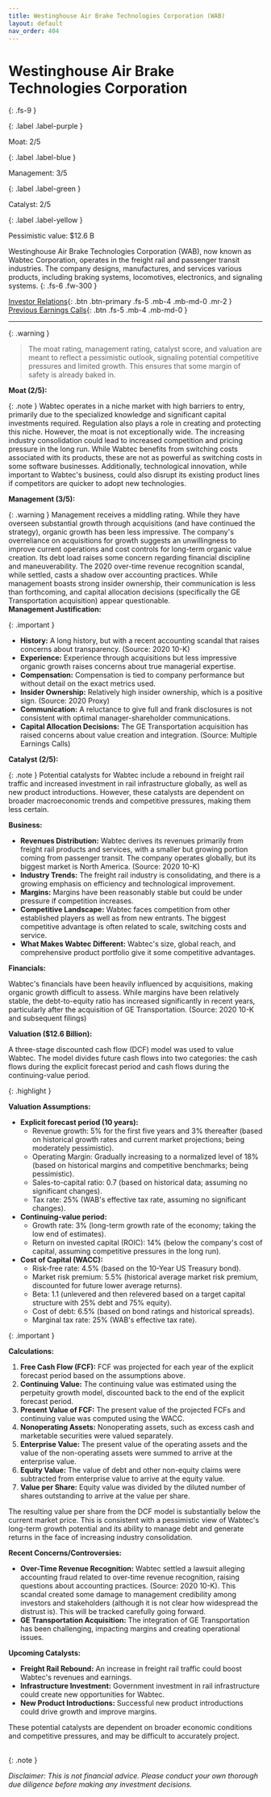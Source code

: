 ```yaml
---
title: Westinghouse Air Brake Technologies Corporation (WAB)
layout: default
nav_order: 404
---
```


# Westinghouse Air Brake Technologies Corporation
{: .fs-9 }

{: .label .label-purple }

Moat: 2/5

{: .label .label-blue }

Management: 3/5

{: .label .label-green }

Catalyst: 2/5

{: .label .label-yellow }

Pessimistic value: $12.6 B

Westinghouse Air Brake Technologies Corporation (WAB), now known as Wabtec Corporation, operates in the freight rail and passenger transit industries.  The company designs, manufactures, and services various products, including braking systems, locomotives, electronics, and signaling systems.
{: .fs-6 .fw-300 }

[Investor Relations](https://www.google.com/search?q=WAB+investor+relations){: .btn .btn-primary .fs-5 .mb-4 .mb-md-0 .mr-2 }
[Previous Earnings Calls](https://discountingcashflows.com/company/WAB/transcripts/){: .btn .fs-5 .mb-4 .mb-md-0 }

---

{: .warning } 
>The moat rating, management rating, catalyst score, and valuation are meant to reflect a pessimistic outlook, signaling potential competitive pressures and limited growth. This ensures that some margin of safety is already baked in.


**Moat (2/5):**

{: .note }
Wabtec operates in a niche market with high barriers to entry, primarily due to the specialized knowledge and significant capital investments required.  Regulation also plays a role in creating and protecting this niche.  However, the moat is not exceptionally wide.  The increasing industry consolidation could lead to increased competition and pricing pressure in the long run. While Wabtec benefits from switching costs associated with its products, these are not as powerful as switching costs in some software businesses.  Additionally, technological innovation, while important to Wabtec's business, could also disrupt its existing product lines if competitors are quicker to adopt new technologies.

**Management (3/5):**

{: .warning }
Management receives a middling rating. While they have overseen substantial growth through acquisitions (and have continued the strategy), organic growth has been less impressive. The company's overreliance on acquisitions for growth suggests an unwillingness to improve current operations and cost controls for long-term organic value creation. Its debt load raises some concern regarding financial discipline and maneuverability. The 2020 over-time revenue recognition scandal, while settled, casts a shadow over accounting practices. While management boasts strong insider ownership, their communication is less than forthcoming, and capital allocation decisions (specifically the GE Transportation acquisition) appear questionable.
<br>
**Management Justification:**

{: .important }
* **History:**  A long history, but with a recent accounting scandal that raises concerns about transparency. (Source: 2020 10-K)
* **Experience:**  Experience through acquisitions but less impressive organic growth raises concerns about true managerial expertise.
* **Compensation:**  Compensation is tied to company performance but without detail on the exact metrics used.  
* **Insider Ownership:**  Relatively high insider ownership, which is a positive sign. (Source: 2020 Proxy)
* **Communication:**  A reluctance to give full and frank disclosures is not consistent with optimal manager-shareholder communications. 
* **Capital Allocation Decisions:** The GE Transportation acquisition has raised concerns about value creation and integration. (Source: Multiple Earnings Calls)

**Catalyst (2/5):**

{: .note }
Potential catalysts for Wabtec include a rebound in freight rail traffic and increased investment in rail infrastructure globally, as well as new product introductions. However, these catalysts are dependent on broader macroeconomic trends and competitive pressures, making them less certain.

**Business:**

* **Revenues Distribution:**  Wabtec derives its revenues primarily from freight rail products and services, with a smaller but growing portion coming from passenger transit.  The company operates globally, but its biggest market is North America. (Source: 2020 10-K)
* **Industry Trends:**  The freight rail industry is consolidating, and there is a growing emphasis on efficiency and technological improvement.
* **Margins:**  Margins have been reasonably stable but could be under pressure if competition increases.
* **Competitive Landscape:**  Wabtec faces competition from other established players as well as from new entrants. The biggest competitive advantage is often related to scale, switching costs and service.
* **What Makes Wabtec Different:** Wabtec's size, global reach, and comprehensive product portfolio give it some competitive advantages.

**Financials:**

Wabtec's financials have been heavily influenced by acquisitions, making organic growth difficult to assess.  While margins have been relatively stable, the debt-to-equity ratio has increased significantly in recent years, particularly after the acquisition of GE Transportation.  (Source: 2020 10-K and subsequent filings)

**Valuation ($12.6 Billion):**

A three-stage discounted cash flow (DCF) model was used to value Wabtec. The model divides future cash flows into two categories: the cash flows during the explicit forecast period and cash flows during the continuing-value period.

{: .highlight }

**Valuation Assumptions:**

* **Explicit forecast period (10 years):**
    * Revenue growth: 5% for the first five years and 3% thereafter (based on historical growth rates and current market projections; being moderately pessimistic).
    * Operating Margin: Gradually increasing to a normalized level of 18% (based on historical margins and competitive benchmarks; being pessimistic).
    * Sales-to-capital ratio: 0.7 (based on historical data; assuming no significant changes).
    * Tax rate: 25% (WAB's effective tax rate, assuming no significant changes).
* **Continuing-value period:**
    * Growth rate: 3% (long-term growth rate of the economy; taking the low end of estimates).
    * Return on invested capital (ROIC): 14% (below the company's cost of capital, assuming competitive pressures in the long run).
* **Cost of Capital (WACC):**
    * Risk-free rate: 4.5% (based on the 10-Year US Treasury bond).
    * Market risk premium: 5.5% (historical average market risk premium, discounted for future lower average returns).
    * Beta: 1.1 (unlevered and then relevered based on a target capital structure with 25% debt and 75% equity). 
    * Cost of debt: 6.5% (based on bond ratings and historical spreads).
    * Marginal tax rate: 25% (WAB's effective tax rate).

{: .important }

**Calculations:**

1. **Free Cash Flow (FCF):**  FCF was projected for each year of the explicit forecast period based on the assumptions above.
2. **Continuing Value:**  The continuing value was estimated using the perpetuity growth model, discounted back to the end of the explicit forecast period.
3. **Present Value of FCF:** The present value of the projected FCFs and continuing value was computed using the WACC.
4. **Nonoperating Assets:** Nonoperating assets, such as excess cash and marketable securities were valued separately.
5. **Enterprise Value:** The present value of the operating assets and the value of the non-operating assets were summed to arrive at the enterprise value.
6. **Equity Value:** The value of debt and other non-equity claims were subtracted from enterprise value to arrive at the equity value.
7. **Value per Share:**  Equity value was divided by the diluted number of shares outstanding to arrive at the value per share.


The resulting value per share from the DCF model is substantially below the current market price. This is consistent with a pessimistic view of Wabtec's long-term growth potential and its ability to manage debt and generate returns in the face of increasing industry consolidation. 

**Recent Concerns/Controversies:**

* **Over-Time Revenue Recognition:**  Wabtec settled a lawsuit alleging accounting fraud related to over-time revenue recognition, raising questions about accounting practices. (Source: 2020 10-K).  This scandal created some damage to management credibility among investors and stakeholders (although it is not clear how widespread the distrust is).  This will be tracked carefully going forward.
* **GE Transportation Acquisition:**  The integration of GE Transportation has been challenging, impacting margins and creating operational issues.

**Upcoming Catalysts:**

* **Freight Rail Rebound:**  An increase in freight rail traffic could boost Wabtec's revenues and earnings.
* **Infrastructure Investment:**  Government investment in rail infrastructure could create new opportunities for Wabtec.
* **New Product Introductions:**  Successful new product introductions could drive growth and improve margins.

These potential catalysts are dependent on broader economic conditions and competitive pressures, and may be difficult to accurately project.


<br>
{: .note }

*Disclaimer: This is not financial advice. Please conduct your own thorough due diligence before making any investment decisions.*
